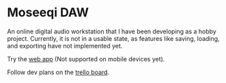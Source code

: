 # Moseeqi DAW

An online digital audio workstation that I have been developing as a hobby project. Currently, it is not in a usable state, as features like saving, loading, and exporting have not implemented yet.

Try the [web app](https://moseeqi-daw.vercel.app) (Not supported on mobile devices yet).

Follow dev plans on the [trello board](https://trello.com/b/4WkCkUfQ/moseeqi-daw#).
